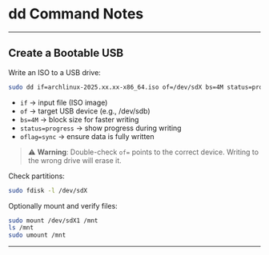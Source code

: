 # dd Command Notes

---

## Create a Bootable USB

Write an ISO to a USB drive:

```bash
sudo dd if=archlinux-2025.xx.xx-x86_64.iso of=/dev/sdX bs=4M status=progress oflag=sync
```

- `if` → input file (ISO image)
- `of` → target USB device (e.g., /dev/sdb)
- `bs=4M` → block size for faster writing
- `status=progress` → show progress during writing
- `oflag=sync` → ensure data is fully written

> ⚠️ **Warning**: Double-check `of=` points to the correct device. Writing to the wrong drive will erase it.

Check partitions:

```bash
sudo fdisk -l /dev/sdX
```

Optionally mount and verify files:

```bash
sudo mount /dev/sdX1 /mnt
ls /mnt
sudo umount /mnt
```

---
